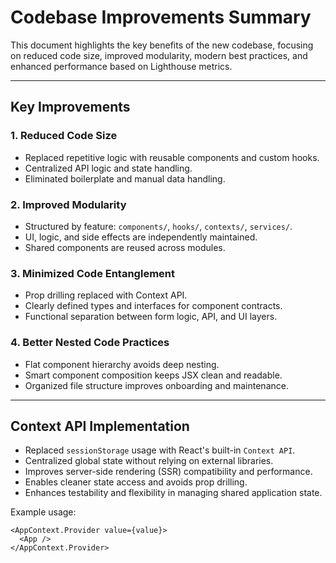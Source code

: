 # Codebase Improvements Summary

This document highlights the key benefits of the new codebase, focusing on reduced code size, improved modularity, modern best practices, and enhanced performance based on Lighthouse metrics.

---

## Key Improvements

### 1. Reduced Code Size
- Replaced repetitive logic with reusable components and custom hooks.
- Centralized API logic and state handling.
- Eliminated boilerplate and manual data handling.

### 2. Improved Modularity
- Structured by feature: `components/`, `hooks/`, `contexts/`, `services/`.
- UI, logic, and side effects are independently maintained.
- Shared components are reused across modules.

### 3. Minimized Code Entanglement
- Prop drilling replaced with Context API.
- Clearly defined types and interfaces for component contracts.
- Functional separation between form logic, API, and UI layers.

### 4. Better Nested Code Practices
- Flat component hierarchy avoids deep nesting.
- Smart component composition keeps JSX clean and readable.
- Organized file structure improves onboarding and maintenance.

---

## Context API Implementation

- Replaced `sessionStorage` usage with React's built-in `Context API`.
- Centralized global state without relying on external libraries.
- Improves server-side rendering (SSR) compatibility and performance.
- Enables cleaner state access and avoids prop drilling.
- Enhances testability and flexibility in managing shared application state.

Example usage:

```tsx
<AppContext.Provider value={value}>
  <App />
</AppContext.Provider>
